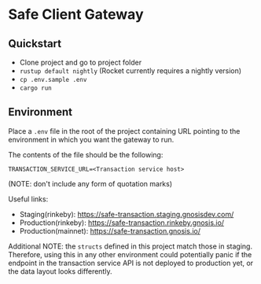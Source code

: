 # Safe Client Gateway

## Quickstart

- Clone project and go to project folder
- `rustup default nightly` (Rocket currently requires a nightly version)
- `cp .env.sample .env`
- `cargo run`

## Environment

Place a `.env` file in the root of the project containing URL pointing to the environment in which you want the gateway to run.

The contents of the file should be the following:

```
TRANSACTION_SERVICE_URL=<Transaction service host>
``` 

(NOTE: don't include any form of quotation marks)

Useful links:
- Staging(rinkeby): https://safe-transaction.staging.gnosisdev.com/
- Production(rinkeby): https://safe-transaction.rinkeby.gnosis.io/
- Production(mainnet): https://safe-transaction.gnosis.io/

Additional NOTE: the `structs` defined in this project match those in staging. Therefore, using this in any other environment could potentially panic if the endpoint in the transaction service API is not deployed to production yet, or the data layout looks differently.  